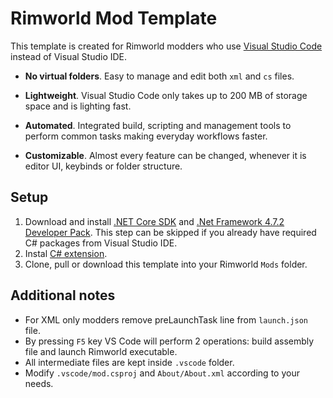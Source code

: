 # Rimworld Mod Template

This template is created for Rimworld modders who use [Visual Studio Code](https://code.visualstudio.com/) instead of Visual Studio IDE.

* __No virtual folders__. Easy to manage and edit both `xml` and `cs` files.

* __Lightweight__. Visual Studio Code only takes up to 200 MB of storage space and is lighting fast.

* __Automated__. Integrated build, scripting and management tools to perform common tasks making everyday workflows faster.

* __Customizable__. Almost every feature can be changed, whenever it is editor UI, keybinds or folder structure.

## Setup
1. Download and install [.NET Core SDK](https://dotnet.microsoft.com/download/dotnet-core) and [.Net Framework 4.7.2 Developer Pack]( https://dotnet.microsoft.com/download/dotnet-framework/net472). This step can be skipped if you already have required C# packages from Visual Studio IDE.
2. Instal [C# extension](https://marketplace.visualstudio.com/items?itemName=ms-dotnettools.csharp).
3. Clone, pull or download this template into your Rimworld `Mods` folder.

## Additional notes
* For XML only modders remove preLaunchTask line from `launch.json` file.
* By pressing `F5` key VS Code will perform 2 operations: build assembly file and launch Rimworld executable. 
* All intermediate files are kept inside `.vscode` folder.
* Modify `.vscode/mod.csproj` and `About/About.xml` according to your needs.
 
